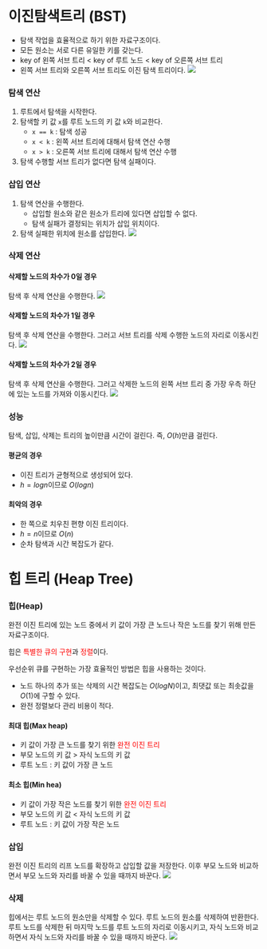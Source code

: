 # 이진탐색트리 (BST)
- 탐색 작업을 효율적으로 하기 위한 자료구조이다.
- 모든 원소는 서로 다른 유일한 키를 갖는다.
- key of 왼쪽 서브 트리 < key of 루트 노드 < key of 오른쪽 서브 트리
- 왼쪽 서브 트리와 오른쪽 서브 트리도 이진 탐색 트리이다.
![](https://velog.velcdn.com/images/pyoung/post/22e2b3ba-6897-455c-9eb4-26b1cdf77ffb/image.png)

### 탐색 연산
1. 루트에서 탐색을 시작한다.
2. 탐색할 키 값 `x`를 루트 노드의 키 값 `k`와 비교한다.
	- `x == k` : 탐색 성공
    - `x < k` : 왼쪽 서브 트리에 대해서 탐색 연산 수행
     - `x > k` : 오른쪽 서브 트리에 대해서 탐색 연산 수행
3. 탐색 수행할 서브 트리가 없다면 탐색 실패이다.

### 삽입 연산
1. 탐색 연산을 수행한다.
	- 삽입할 원소와 같은 원소가 트리에 있다면 삽입할 수 없다.
    - 탐색 실패가 결정되는 위치가 삽입 위치이다.
2. 탐색 실패한 위치에 원소를 삽입한다.
![](https://velog.velcdn.com/images/pyoung/post/eb536e9e-ddae-498a-b125-fc2bb6382ab1/image.png)

### 삭제 연산
#### 삭제할 노드의 차수가 0일 경우
탐색 후 삭제 연산을 수행한다.
![](https://velog.velcdn.com/images/pyoung/post/5202752b-3c56-4c51-bb73-adbc5256be29/image.png)

#### 삭제할 노드의 차수가 1일 경우
탐색 후 삭제 연산을 수행한다. 그러고 서브 트리를 삭제 수행한 노드의 자리로 이동시킨다.
![](https://velog.velcdn.com/images/pyoung/post/84b14908-85c5-4274-91a5-12c25160b6b6/image.png)

#### 삭제할 노드의 차수가 2일 경우
탐색 후 삭제 연산을 수행한다. 그러고 삭제한 노드의 왼쪽 서브 트리 중 가장 우측 하단에 있는 노드를 가져와 이동시킨다.
![](https://velog.velcdn.com/images/pyoung/post/bae9be6e-bd02-4a80-9b3d-2b931dd80a95/image.png)

### 성능
탐색, 삽입, 삭제는 트리의 높이만큼 시간이 걸린다. 즉, $O(h)$만큼 걸린다.

#### 평균의 경우
- 이진 트리가 균형적으로 생성되어 있다.
- $h=logn$이므로 $O(logn)$

#### 최악의 경우
- 한 쪽으로 치우친 편향 이진 트리이다.
- $h=n$이므로 $O(n)$
- 순차 탐색과 시간 복잡도가 같다.

# 힙 트리 (Heap Tree)
### 힙(Heap)
완전 이진 트리에 있는 노드 중에서 키 값이 가장 큰 노드나 작은 노드를 찾기 위해 만든 자료구조이다.

힙은 <span style="color: red;">특별한 큐의 구현</span>과 <span style="color: red;">정렬</span>이다.

우선순위 큐를 구현하는 가장 효율적인 방법은 힙을 사용하는 것이다.
  - 노드 하나의 추가 또는 삭제의 시간 복잡도는 $O(logN)$이고, 최댓값 또는 최솟값을 $O(1)$에 구할 수 있다.
  - 완전 정렬보다 관리 비용이 적다.

#### 최대 힙(Max heap)
- 키 값이 가장 큰 노드를 찾기 위한 <span style="color: red;">완전 이진 트리</span>
- 부모 노드의 키 값 > 자식 노드의 키 값
- 루트 노드 : 키 값이 가장 큰 노드

#### 최소 힙(Min hea)
- 키 값이 가장 작은 노드를 찾기 위한 <span style="color: red;">완전 이진 트리</span>
- 부모 노드의 키 값 < 자식 노드의 키 값
- 루트 노드 : 키 값이 가장 작은 노드

### 삽입
완전 이진 트리의 리프 노드를 확장하고 삽입할 값을 저장한다. 이후 부모 노드와 비교하면서 부모 노드와 자리를 바꿀 수 있을 때까지 바꾼다.
![](https://velog.velcdn.com/images/pyoung/post/e5a777d4-aac4-4b9d-8e31-f72c20ecfc2e/image.png)

### 삭제
힙에서는 루트 노드의 원소만을 삭제할 수 있다. 루트 노드의 원소를 삭제하여 반환한다.
루트 노드를 삭제한 뒤 마지막 노드를 루트 노드의 자리로 이동시키고, 자식 노드와 비교하면서 자식 노드와 자리를 바꿀 수 있을 때까지 바꾼다.
![](https://velog.velcdn.com/images/pyoung/post/81183f97-2232-42ba-9534-e3e1ddff1d72/image.png)
